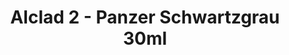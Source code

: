 ---
layout: product
title: "Alclad 2 - Panzer Schwartzgrau 30ml"
price: "TBA" 
desc: "Metalizer boja"
img_path: "/assets/img/ALCE628.jpg"
brand: "N/A"
available: false
special_offer: false
new: false
soon: false
cat: "040000"
subcat: "040300"
subsubcat: "0N/A"
sifra: "ALCE628"
popular: false
---